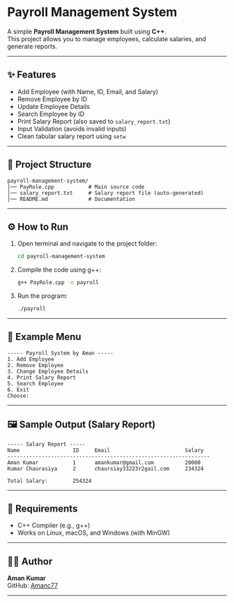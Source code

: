 # Payroll Management System

A simple **Payroll Management System** built using **C++**.  
This project allows you to manage employees, calculate salaries, and generate reports.

---

## ✨ Features
- Add Employee (with Name, ID, Email, and Salary)
- Remove Employee by ID
- Update Employee Details
- Search Employee by ID
- Print Salary Report (also saved to `salary_report.txt`)
- Input Validation (avoids invalid inputs)
- Clean tabular salary report using `setw`

---

## 📂 Project Structure
```
payroll-management-system/
│── PayRole.cpp           # Main source code
│── salary_report.txt     # Salary report file (auto-generated)
│── README.md             # Documentation

```

---

## ⚙️ How to Run
1. Open terminal and navigate to the project folder:
   ```bash
   cd payroll-management-system
   ```
2. Compile the code using g++:
   ```bash
   g++ PayRole.cpp -o payroll
   ```
3. Run the program:
   ```bash
   ./payroll
   ```

---

## 📜 Example Menu
```
----- Payroll System by Aman -----
1. Add Employee
2. Remove Employee
3. Change Employee Details
4. Print Salary Report
5. Search Employee
6. Exit
Choose:
```

---

## 🖼️ Sample Output (Salary Report)
```
----- Salary Report -----
Name                 ID     Email                        Salary
-----------------------------------------------------------------
Aman Kumar           1      amankumar@gmail.com          20000
Kumar Chaurasiya     2      chaursiay33223r2gail.com     234324

Total Salary:        254324

```

---

## 📌 Requirements
- C++ Compiler (e.g., g++)
- Works on Linux, macOS, and Windows (with MinGW)

---

## 👨‍💻 Author
**Aman Kumar**  
GitHub: [Amanc77](https://github.com/Amanc77)

---

